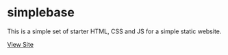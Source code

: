 # simplebase
This is a simple set of starter HTML, CSS and JS for a simple static website.

[View Site](https://amysy07.github.io/simplebase)

